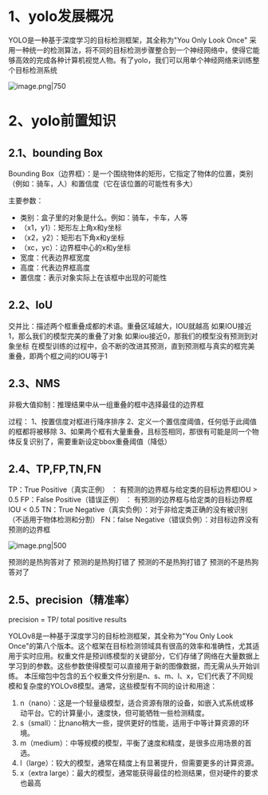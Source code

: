 
# 1、yolo发展概况
YOLO是一种基于深度学习的目标检测框架，其全称为"You Only Look Once" 采用一种统一的检测算法，将不同的目标检测步骤整合到一个神经网络中，使得它能够高效的完成各种计算机视觉人物。有了yolo，我们可以用单个神经网络来训练整个目标检测系统

![image.png|750](https://yancey-note-img.oss-cn-beijing.aliyuncs.com/20241017093022.png)


# 2、yolo前置知识

## 2.1、bounding Box

Bounding Box（边界框）：是一个围绕物体的矩形，它指定了物体的位置，类别（例如：骑车，人）和置信度（它在该位置的可能性有多大）

主要参数：
- 类别：盒子里的对象是什么。例如：骑车，卡车，人等
- （x1，y1）：矩形左上角x和y坐标
- （x2，y2）：矩形右下角x和y坐标
- （xc，yc）：边界框中心的x和y坐标
- 宽度：代表边界框宽度
- 高度：代表边界框高度
- 置信度：表示对象实际上在该框中出现的可能性


## 2.2、IoU

交并比：描述两个框重叠成都的术语。重叠区域越大，IOU就越高
如果IOU接近1，那么我们的模型完美的重叠了对象
如果iou接近0，那我们的模型没有预测到对象坐标
在模型训练的过程中，会不断的改进其预测，直到预测框与真实的框完美重叠，即两个框之间的IOU等于1

## 2.3、NMS

非极大值抑制：推理结果中从一组重叠的框中选择最佳的边界框

过程：
1、按置信度对框进行降序排序
2、定义一个置信度阈值，任何低于此阈值的框都将被移除
3、如果两个框有大量重叠，且标签相同，那很有可能是同一个物体反复识别了，需要重新设定bbox重叠阈值（降低）

## 2.4、TP,FP,TN,FN

TP：True Positive（真实正例） ： 有预测的边界框与给定类的目标边界框IOU > 0.5
FP：False Positive（错误正例） ： 有预测的边界框与给定类的目标边界框IOU < 0.5
TN：True Negative（真实负例）：对于非给定类正确的没有被识别（不适用于物体检测和分割）
FN：false Negative（错误负例）：对目标边界没有预测的边界框

![image.png|500](https://yancey-note-img.oss-cn-beijing.aliyuncs.com/20241017131432.png)

预测的是热狗答对了
预测的是热狗打错了
预测的不是热狗打错了
预测的不是热狗答对了

## 2.5、precision（精准率）

precision = TP/ total positive results


YOLOv8是一种基于深度学习的目标检测框架，其全称为"You Only Look Once"的第八个版本。这个框架在目标检测领域具有很高的效率和准确性，尤其适用于实时应用。权重文件是预训练模型的关键部分，它们存储了网络在大量数据上学习到的参数。这些参数使得模型可以直接用于新的图像数据，而无需从头开始训练。 本压缩包中包含的五个权重文件分别是n、s、m、l、x，它们代表了不同规模和复杂度的YOLOv8模型。通常，这些模型有不同的设计和用途： 
1. n（nano）：这是一个轻量级模型，适合资源有限的设备，如嵌入式系统或移动平台。它的计算量小，速度快，但可能牺牲一些检测精度。 
2. s（small）：比nano稍大一些，提供更好的性能，适用于中等计算资源的环境。 
3. m（medium）：中等规模的模型，平衡了速度和精度，是很多应用场景的首选。 
4. l（large）：较大的模型，通常在精度上有显著提升，但需要更多的计算资源。 
5. x（extra large）：最大的模型，通常能获得最佳的检测结果，但对硬件的要求也最高